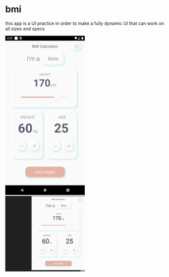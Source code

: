 # bmi
this app is a UI practice in order to make a fully dynamic UI that can work on all sizes and specs

<img src="https://github.com/AhmedAbduslam/bmi/blob/master/screenshot.png" height="50%" width="50%">

<img src="https://github.com/AhmedAbduslam/bmi/blob/master/Animation.gif" height="50%" width="50%">

